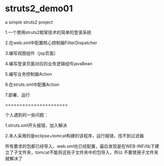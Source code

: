 struts2_demo01
==============

a simple struts2 project

1.一个使用struts2框架技术的简单的登录系统

2.在web.xml中配置核心控制器FilterDispatcher

3.编写视图组件（jsp页面）

4.编写登录页面对应的业务逻辑组件javaBean

5.编写业务控制器Action

6.在struts.xml中配置Action

7.部署、运行

======================

个人遇到的一些问题：

1.struts.xml开头报错，加入<include file="struts-default.xml"></include>解决

2.本人采用的是eclipse+tomcat构建的该程序，运行报错，找不到过滤器

所有要求的包都已经导入，web.xml也已经配置，最后发现是在WEB-INF/lib下建立了子文件夹，tomcat不能将这些子文件夹中的包导入，所以
不要使用子文件夹就解决了

